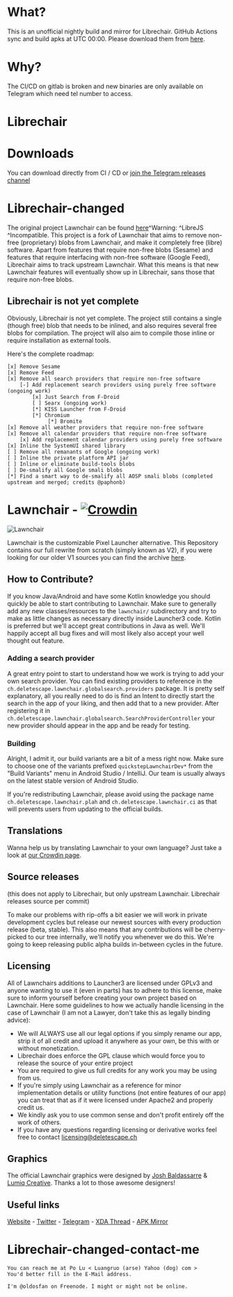 # What?

This is an unofficial nightly build and mirror for Librechair. GitHub Actions sync and build apks at UTC 00:00. Please download them from [here](https://github.com/linsui/librechair/releases/tag/nightly).

# Why?

The CI/CD on gitlab is broken and new binaries are only available on Telegram which need tel number to access. 

# Librechair

# Downloads

You can download directly from CI / CD or [join the Telegram releases channel](https://t.me/librechair)

# Librechair-changed
  The original project Lawnchair can be found [here](https://github.com/LawnchairLauncher/Lawnchair)^Warning: ^LibreJS ^Incompatible.
  This project is a fork of Lawnchair that aims to remove non-free (proprietary) blobs from Lawnchair, and make it completely free (libre) software.
  Apart from features that require non-free blobs (Sesame) and features that require interfacing with non-free software (Google Feed),
  Librechair aims to track upstream Lawnchair. What this means is that new Lawnchair features will eventually show up in Librechair, sans those
  that require non-free blobs.

## Librechair is not yet complete
 Obviously, Librechair is not yet complete. The project still contains a single (though free) blob that needs to be inlined, and also requires
 several free blobs for compilation. The project will also aim to compile those inline or require installation as external tools.

 Here's the complete roadmap: 

    [x] Remove Sesame
    [x] Remove Feed
    [x] Remove all search providers that require non-free software
        [-] Add replacement search providers using purely free software (ongoing work)
            [x] Just Search from F-Droid
            [ ] Searx (ongoing work)
            [*] KISS Launcher from F-Droid
            [*] Chromium
                 [*] Bromite
    [x] Remove all weather providers that require non-free software
    [x] Remove all calendar providers that require non-free software
        [x] Add replacement calendar providers using purely free software
    [x] Inline the SystemUI shared library
    [ ] Remove all remanants of Google (ongoing work)
    [ ] Inline the private platform API jar
    [ ] Inline or eliminate build-tools blobs
    [ ] De-smalify all Google smali blobs
    [*] Find a smart way to de-smalify all AOSP smali blobs (completed upstream and merged; credits @paphonb)

# Lawnchair - [![Crowdin](https://d322cqt584bo4o.cloudfront.net/lawnchairandroid/localized.svg)](https://translate.lawnchair.app)

![Lawnchair](banner.png)

Lawnchair is the customizable Pixel Launcher alternative. This Repository contains our full rewrite from scratch (simply known as V2), 
if you were looking for our older V1 sources you can find the archive [here](https://github.com/LawnchairLauncher/Lawnchair-V1).

## How to Contribute?

If you know Java/Android and have some Kotlin knowledge you should quickly be able to start contributing to Lawnchair.
Make sure to generally add any new classes/resources to the `lawnchair/` subdirectory and try to make as little changes as necessary directly inside Launcher3 code.
Kotlin is preferred but we'll accept great contributions in Java as well. We'll happily accept all bug fixes and will most likely also accept your well thought out feature.

### Adding a search provider

A great entry point to start to understand how we work is trying to add your own search provider. You can find existing providers to reference in the `ch.deletescape.lawnchair.globalsearch.providers` package. 
It is pretty self explanatory, all you really need to do is find an Intent to directly start the search in the app of your liking, and then add that to a new provider. 
After registering it in `ch.deletescape.lawnchair.globalsearch.SearchProviderController` your new provider should appear in the app and be ready for testing.

### Building

Alright, I admit it, our build variants are a bit of a mess right now. Make sure to choose one of the variants prefixed `quickstepLawnchairDev*`
from the "Build Variants" menu in Android Studio / IntelliJ. Our team is usually always on the latest stable version of Android Studio.

If you're redistributing Lawnchair, please avoid using the package name `ch.deletescape.lawnchair.plah` and `ch.deletescape.lawnchair.ci`
as that will prevents users from updating to the official builds.

## Translations

Wanna help us by translating Lawnchair to your own language? Just take a look at [our Crowdin page](https://translate.lawnchair.app/).

## Source releases

 (this does not apply to Librechair, but only upstream Lawnchair. Librechair releases source per commit)

To make our problems with rip-offs a bit easier we will work in private development cycles but release our newest sources with every production release (beta, stable).
This also means that any contributions will be cherry-picked to our tree internally, we'll notify you whenever we do this. We're going to keep releasing public alpha builds in-between
cycles in the future.

## Licensing

All of Lawnchairs additions to Launcher3 are licensed under GPLv3 and anyone wanting to use it (even in parts) has to adhere to this license,
make sure to inform yourself before creating your own project based on Lawnchair. Here some guidelines to how we actually handle licensing in the case of Lawnchair
(I am not a Lawyer, don't take this as legally binding advice):

 * We will ALWAYS use all our legal options if you simply rename our app, strip it of all credit and upload it anywhere as your own, be this with or without monetization.
 * Librechair does enforce the GPL clause which would force you to release the source of your entire project
 * You are required to give us full credits for any work you may be using from us.
 * If you're simply using Lawnchair as a reference for minor implementation details or utility functions (not entire features of our app) you can treat that as if it were licensed under Apache2 and properly credit us.
 * We kindly ask you to use common sense and don't profit entirely off the work of others.
 * If you have any questions regarding licensing or derivative works feel free to contact licensing@deletescape.ch

 ## Graphics

 The official Lawnchair graphics were designed by [Josh Baldassarre](https://www.uplabs.com/jshbldssrr) & [Lumiq Creative](https://lumiqcreative.com). Thanks a lot to those awesome designers!

## Useful links

[Website](https://lawnchair.app) - [Twitter](https://twitter.com/lawnchairapp) - [Telegram](https://t.me/lawnchair) - 
[XDA Thread](https://forum.xda-developers.com/android/apps-games/lawnchair-customizable-pixel-launcher-t3627137) - [APK Mirror](https://www.apkmirror.com/apk/deletescape/lawnchair/)

# Librechair-changed-contact-me

    You can reach me at Po Lu < Luangruo (arse) Yahoo (dog) com >
    You'd better fill in the E-Mail address.

    I'm @oldosfan on Freenode. I might or might not be online.
